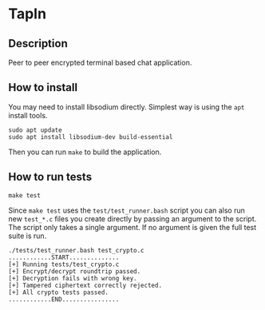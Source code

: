 # TapIn
## Description
Peer to peer encrypted terminal based chat application.

## How to install
You may need to install libsodium directly. Simplest way is using the `apt` install tools.

```shell
sudo apt update
sudo apt install libsodium-dev build-essential
```

Then you can run `make` to build the application.

## How to run tests

```shell
make test
``` 

Since `make test` uses the `test/test_runner.bash` script you can also run new `test_*.c` files
you create directly by passing an argument to the script. The script only takes a single argument.
If no argument is given the full test suite is run.

```shell
./tests/test_runner.bash test_crypto.c
............START..............
[+] Running tests/test_crypto.c
[+] Encrypt/decrypt roundtrip passed.
[+] Decryption fails with wrong key.
[+] Tampered ciphertext correctly rejected.
[+] All crypto tests passed.
............END................
```
